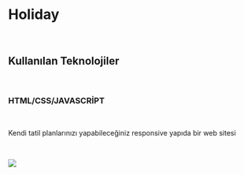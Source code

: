 <h1>Holiday</h1> <br>
<h2>Kullanılan Teknolojiler</h2> <br>
<h3>HTML/CSS/JAVASCRİPT</h3> <br>
<p>Kendi tatil planlarınızı yapabileceğiniz responsive yapıda bir web sitesi</p> <br>

![](Holiday.gif)
